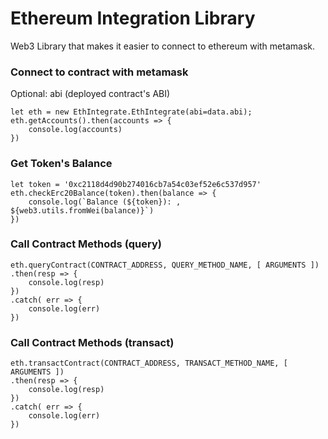 # Ethereum Integration Library
Web3 Library that makes it easier to connect to ethereum with metamask.

### Connect to contract with metamask
Optional: abi (deployed contract's ABI)
```
let eth = new EthIntegrate.EthIntegrate(abi=data.abi);
eth.getAccounts().then(accounts => {
    console.log(accounts)
})

```
### Get Token's Balance
```
let token = '0xc2118d4d90b274016cb7a54c03ef52e6c537d957'
eth.checkErc20Balance(token).then(balance => {
    console.log(`Balance (${token}): , ${web3.utils.fromWei(balance)}`)
})
```

### Call Contract Methods (query)
```
eth.queryContract(CONTRACT_ADDRESS, QUERY_METHOD_NAME, [ ARGUMENTS ])
.then(resp => {
    console.log(resp)
})
.catch( err => {
    console.log(err)
})
```
### Call Contract Methods (transact)
```
eth.transactContract(CONTRACT_ADDRESS, TRANSACT_METHOD_NAME, [ ARGUMENTS ])
.then(resp => {
    console.log(resp)
})
.catch( err => {
    console.log(err)
})
```
